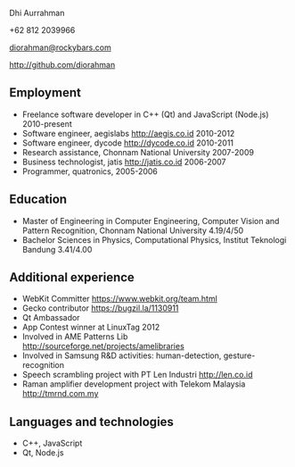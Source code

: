 Dhi Aurrahman

+62 812 2039966

diorahman@rockybars.com

http://github.com/diorahman

## Employment

- Freelance software developer in C++ (Qt) and JavaScript (Node.js) 2010-present
- Software engineer, aegislabs http://aegis.co.id 2010-2012
- Software engineer, dycode http://dycode.co.id 2010-2011
- Research assistance, Chonnam National University 2007-2009
- Business technologist, jatis http://jatis.co.id 2006-2007
- Programmer, quatronics, 2005-2006

## Education

- Master of Engineering in Computer Engineering, Computer Vision and Pattern Recognition, Chonnam National University 4.19/4/50
- Bachelor Sciences in Physics, Computational Physics, Institut Teknologi Bandung 3.41/4.00

## Additional experience

- WebKit Committer https://www.webkit.org/team.html
- Gecko contributor https://bugzil.la/1130911
- Qt Ambassador
- App Contest winner at LinuxTag 2012
- Involved in AME Patterns Lib http://sourceforge.net/projects/amelibraries
- Involved in Samsung R&D activities: human-detection, gesture-recognition
- Speech scrambling project with PT Len Industri http://len.co.id
- Raman amplifier development project with Telekom Malaysia http://tmrnd.com.my

## Languages and technologies

- C++, JavaScript
- Qt, Node.js

